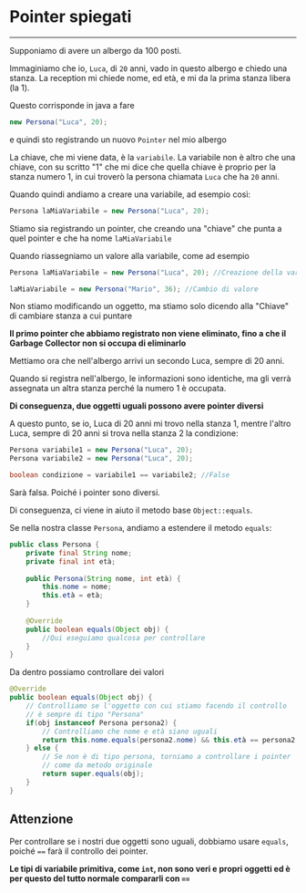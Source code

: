 # Pointer spiegati

---

Supponiamo di avere un albergo da 100 posti.

Immaginiamo che io, `Luca`, di `20` anni, vado in questo albergo e chiedo una stanza.
La reception mi chiede nome, ed età, e mi da la prima stanza libera (la 1).

Questo corrisponde in java a fare
```java
new Persona("Luca", 20);
```
e quindi sto registrando un nuovo `Pointer` nel mio albergo

La chiave, che mi viene data, è la `variabile`.
La variabile non è altro che una chiave,
con su scritto "1" che mi dice che quella chiave è proprio per la stanza numero 1,
in cui troverò la persona chiamata `Luca` che ha `20` anni.

Quando quindi andiamo a creare una variabile, ad esempio così:

```java
Persona laMiaVariabile = new Persona("Luca", 20);
```

Stiamo sia registrando un pointer,
che creando una "chiave" che punta a quel pointer e che ha nome `laMiaVariabile`

Quando riassegniamo un valore alla variabile, come ad esempio
```java
Persona laMiaVariabile = new Persona("Luca", 20); //Creazione della variabile

laMiaVariabile = new Persona("Mario", 36); //Cambio di valore
```

Non stiamo modificando un oggetto,
ma stiamo solo dicendo alla "Chiave" di cambiare stanza a cui puntare

**Il primo pointer che abbiamo registrato non viene eliminato,
fino a che il Garbage Collector non si occupa di eliminarlo**


Mettiamo ora che nell'albergo arrivi un secondo Luca, sempre di 20 anni.

Quando si registra nell'albergo, le informazioni sono identiche,
ma gli verrà assegnata un altra stanza perché la numero 1 è occupata.

**Di conseguenza, due oggetti uguali possono avere pointer diversi**

A questo punto, se io, Luca di 20 anni mi trovo nella stanza 1, mentre l'altro Luca,
sempre di 20 anni si trova nella stanza 2 la condizione:

```java
Persona variabile1 = new Persona("Luca", 20);
Persona variabile2 = new Persona("Luca", 20);

boolean condizione = variabile1 == variabile2; //False
```

Sarà falsa. Poiché i pointer sono diversi.

Di conseguenza, ci viene in aiuto il metodo base `Object::equals`.

Se nella nostra classe `Persona`, andiamo a estendere il metodo `equals`:

```java
public class Persona {
    private final String nome;
    private final int età;
    
    public Persona(String nome, int età) {
        this.nome = nome;
        this.età = età;
    }
    
	@Override
	public boolean equals(Object obj) {
		//Qui eseguiamo qualcosa per controllare
	}
}
```

Da dentro possiamo controllare dei valori

```java
@Override
public boolean equals(Object obj) {
    // Controlliamo se l'oggetto con cui stiamo facendo il controllo
    // è sempre di tipo "Persona"
    if(obj instanceof Persona persona2) {
        // Controlliamo che nome e età siano uguali
        return this.nome.equals(persona2.nome) && this.età == persona2.età;
    } else {
        // Se non è di tipo persona, torniamo a controllare i pointer
        // come da metodo originale
        return super.equals(obj);
    }
}
```

## Attenzione

Per controllare se i nostri due oggetti sono uguali, dobbiamo usare `equals`,
poiché `==` farà il controllo dei pointer.

**Le tipi di variabile primitiva, come `int`,
non sono veri e propri oggetti ed è per questo del tutto normale compararli con `==`**

